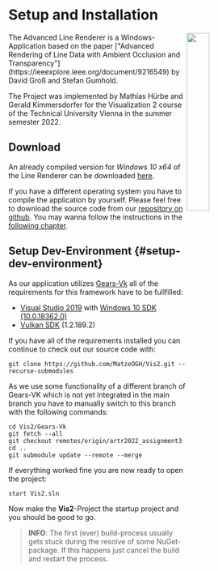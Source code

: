 # Setup and Installation
<img style="float: right; width: 30%;" src="img/screenshot1.png">
The Advanced Line Renderer is a Windows-Application based on the paper ["Advanced Rendering of Line Data with Ambient Occlusion and Transparency"](https://ieeexplore.ieee.org/document/9216549) by David Groß and Stefan Gumhold.

The Project was implemented by Mathias Hürbe and Gerald Kimmersdorfer for the Visualization 2 course of the Technical University Vienna in the summer semester 2022.

## Download
An already compiled version for *Windows 10 x64* of the Line Renderer can be downloaded [here](down/line_renderer_x64.zip).

If you have a different operating system you have to compile the application by yourself. Please feel free to download the source code from our [repository on github](https://github.com/MatzeOGH/Vis2.git). You may wanna follow the instructions in the [following chapter](#setup-dev-environment).


## Setup Dev-Environment {#setup-dev-environment}
As our application utilizes [Gears-Vk](https://github.com/cg-tuwien/Gears-Vk) all of the requirements for this framework have to be fullfilled:

* [Visual Studio 2019](https://visualstudio.microsoft.com/de/downloads/) with [Windows 10 SDK (10.0.18362.0)](https://stackoverflow.com/questions/50590700/how-do-i-install-windows-10-sdk-for-use-with-visual-studio-2017)
* [Vulkan SDK](https://vulkan.lunarg.com/sdk/home) (1.2.189.2)

If you have all of the requirements installed you can continue to check out our source code with:
```
git clone https://github.com/MatzeOGH/Vis2.git --recurse-submodules 
```

As we use some functionality of a different branch of Gears-VK which is not yet integrated in the main branch you have to manually switch to this branch with the following commands:
```
cd Vis2/Gears-Vk
git fetch --all
git checkout remotes/origin/artr2022_assignment3
cd ..
git submodule update --remote --merge
```

If everything worked fine you are now ready to open the project:
```
start Vis2.sln
```

Now make the **Vis2**-Project the startup project and you should be good to go.
> **INFO**: The first (ever) build-process usually gets stuck during the resolve of some NuGet-package. If this happens just cancel the build and restart the process.